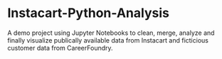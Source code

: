 # Instacart-Python-Analysis
A demo project using Jupyter Notebooks to clean, merge, analyze and finally visualize publically available data from Instacart and ficticious customer data from CareerFoundry.
